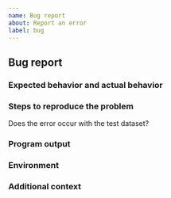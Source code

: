 ```yaml
---
name: Bug report
about: Report an error
label: bug
---
```


## Bug report

<!--
Thanks for telling us about a problem with ggsashimi.
Please follow the instructions below to fill in the required information. You can remove this text and the following comments when done.
In addition to the following information you can run ggsashimi in DEBUG mode (see README) and attach the generated `R_script` flle to this issue.
-->

### Expected behavior and actual behavior

<!--
A brief description of the expected behavior and actual behavior.

You can also attach the `R_script` file generated using the `GGSASHIMI_DEBUG` environment variable.
-->

### Steps to reproduce the problem

<!-- The command line and/or a test case that reproduce the problem. -->

Does the error occur with the test dataset?

### Program output

<!--
Output produced by the failing execution. Please highlight it as a code block.
-->

### Environment

<!--
Information about OS, Python and R versions obtained with the command `sashimi-plot.py --debug-info`.
-->

### Additional context

<!-- Any other relevant information about the problem. -->
